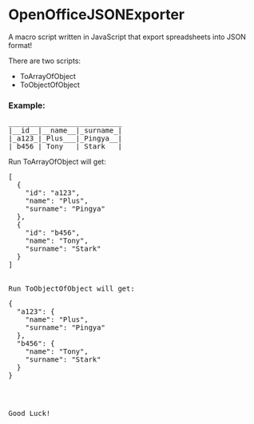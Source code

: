 # OpenOfficeJSONExporter 

A macro script written in JavaScript that export spreadsheets into JSON format!

There are two scripts:
- ToArrayOfObject
- ToObjectOfObject

### Example:
<pre>
___________________________
|__id__|__name__|_surname_|
|_a123_|_Plus___|_Pingya__|
|_b456_|_Tony___|_Stark___|
</pre>

Run ToArrayOfObject will get:
<pre>
[
  {
    "id": "a123",
    "name": "Plus",
    "surname": "Pingya"
  },
  {
    "id": "b456",
    "name": "Tony",
    "surname": "Stark"
  }
]
</prev>

Run ToObjectOfObject will get:
<pre>
{
  "a123": {
    "name": "Plus",
    "surname": "Pingya"
  },
  "b456": {
    "name": "Tony",
    "surname": "Stark"
  }
}
</pre>
Good Luck!
